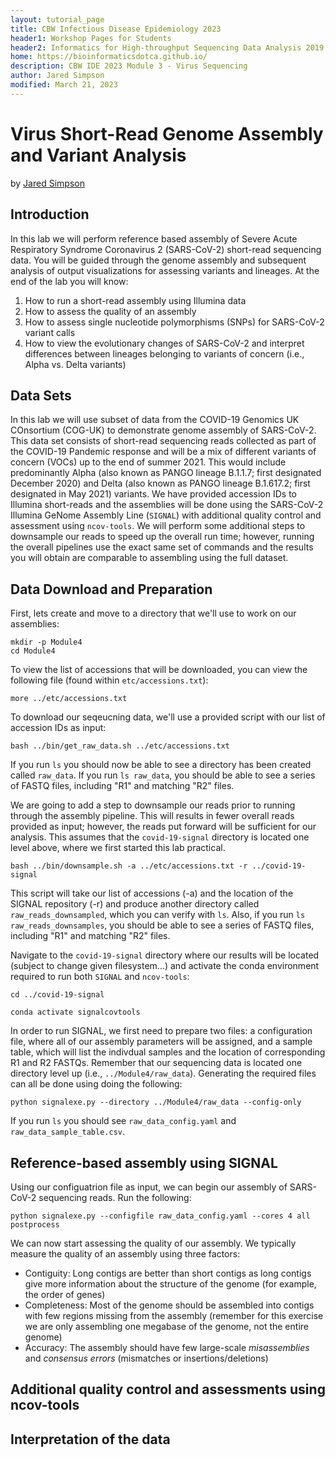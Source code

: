 ```yaml
---
layout: tutorial_page
title: CBW Infectious Disease Epidemiology 2023
header1: Workshop Pages for Students
header2: Informatics for High-throughput Sequencing Data Analysis 2019 Module 6 Lab
home: https://bioinformaticsdotca.github.io/
description: CBW IDE 2023 Module 3 - Virus Sequencing
author: Jared Simpson
modified: March 21, 2023
---
```


# Virus Short-Read Genome Assembly and Variant Analysis

by [Jared Simpson](https://simpsonlab.github.io)

## Introduction

In this lab we will perform reference based assembly of Severe Acute Respiratory Syndrome Coronavirus 2 (SARS-CoV-2) short-read sequencing data. You will be guided through the genome assembly and subsequent analysis of output visualizations for assessing variants and lineages. At the end of the lab you will know:

1. How to run a short-read assembly using Illumina data
2. How to assess the quality of an assembly
3. How to assess single nucleotide polymorphisms (SNPs) for SARS-CoV-2 variant calls
4. How to view the evolutionary changes of SARS-CoV-2 and interpret differences between lineages belonging to variants of concern (i.e., Alpha vs. Delta variants)

## Data Sets

In this lab we will use subset of data from the COVID-19 Genomics UK COnsortium (COG-UK) to demonstrate genome assembly of SARS-CoV-2. This data set consists of short-read sequencing reads collected as part of the COVID-19 Pandemic response and will be a mix of different variants of concern (VOCs) up to the end of summer 2021. This would include predominantly Alpha (also known as PANGO lineage B.1.1.7; first designated December 2020) and Delta (also known as PANGO lineage B.1.617.2; first designated in May 2021) variants. We have provided accession IDs to Illumina short-reads and the assemblies will be done using the SARS-CoV-2 Illumina GeNome Assembly Line (`SIGNAL`) with additional quality control and assessment using `ncov-tools`. We will perform some additional steps to downsample our reads to speed up the overall run time; however, running the overall pipelines use the exact same set of commands and the results you will obtain are comparable to assembling using the full dataset.

## Data Download and Preparation

First, lets create and move to a directory that we'll use to work on our assemblies:

```
mkdir -p Module4
cd Module4
```

To view the list of accessions that will be downloaded, you can view the following file (found within `etc/accessions.txt`):

```
more ../etc/accessions.txt
```

To download our seqeucning data, we'll use a provided script with our list of accession IDs as input:

```
bash ../bin/get_raw_data.sh ../etc/accessions.txt
```

If you run `ls` you should now be able to see a directory has been created called `raw_data`. If you run `ls raw_data`, you should be able to see a series of FASTQ files, including "R1" and matching "R2" files.

We are going to add a step to downsample our reads prior to running through the assembly pipeline. This will results in fewer overall reads provided as input; however, the reads put forward will be sufficient for our analysis. This assumes that the `covid-19-signal` directory is located one level above, where we first started this lab practical.

```
bash ../bin/downsample.sh -a ../etc/accessions.txt -r ../covid-19-signal
```

This script will take our list of accessions (-a) and the location of the SIGNAL repository (-r) and produce another directory called `raw_reads_downsampled`, which you can verify with `ls`. Also, if you run `ls raw_reads_downsamples`, you should be able to see a series of FASTQ files, including "R1" and matching "R2" files.

Navigate to the `covid-19-signal` directory where our results will be located (subject to change given filesystem...) and activate the conda environment required to run both `SIGNAL` and `ncov-tools`:

```
cd ../covid-19-signal

conda activate signalcovtools
```

In order to run SIGNAL, we first need to prepare two files: a configuration file, where all of our assembly parameters will be assigned, and a sample table, which will list the indivdual samples and the location of corresponding R1 and R2 FASTQs. Remember that our sequencing data is located one directory level up (i.e., `../Module4/raw_data`). Generating the required files can all be done using doing the following:

```
python signalexe.py --directory ../Module4/raw_data --config-only
```

If you run `ls` you should see `raw_data_config.yaml` and `raw_data_sample_table.csv`.

## Reference-based assembly using SIGNAL

Using our configuatrion file as input, we can begin our assembly of SARS-CoV-2 sequencing reads. Run the following:

```
python signalexe.py --configfile raw_data_config.yaml --cores 4 all postprocess
```

We can now start assessing the quality of our assembly. We typically measure the quality of an assembly using three factors:

- Contiguity: Long contigs are better than short contigs as long contigs give more information about the structure of the genome (for example, the order of genes)
- Completeness: Most of the genome should be assembled into contigs with few regions missing from the assembly (remember for this exercise we are only assembling one megabase of the genome, not the entire genome)
- Accuracy: The assembly should have few large-scale _misassemblies_ and _consensus errors_ (mismatches or insertions/deletions)

## Additional quality control and assessments using ncov-tools

## Interpretation of the data
